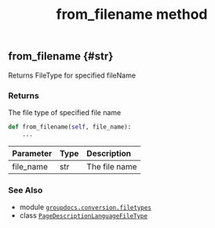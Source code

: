 ﻿---
title: from_filename method
second_title: GroupDocs.Conversion for Python via .NET API References
description: 
type: docs
weight: 50
url: /python-net/groupdocs.conversion.filetypes/pagedescriptionlanguagefiletype/from_filename/
is_root: false
---

## from_filename {#str}

Returns FileType for specified fileName


### Returns 


The file type of specified file name


```python
def from_filename(self, file_name):
    ...
```


| Parameter | Type | Description |
| :- | :- | :- |
| file_name | str | The file name |



### See Also
* module [`groupdocs.conversion.filetypes`](../../)
* class [`PageDescriptionLanguageFileType`](/conversion/python-net/groupdocs.conversion.filetypes/pagedescriptionlanguagefiletype)
